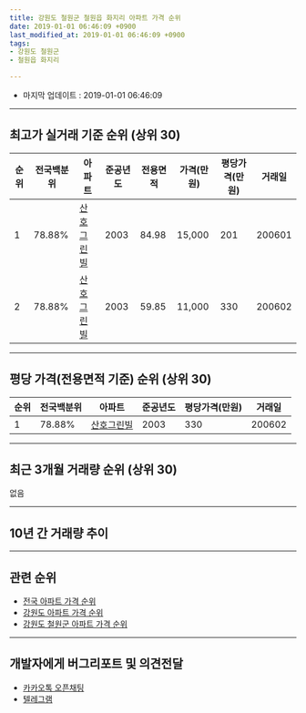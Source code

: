 ```yaml
---
title: 강원도 철원군 철원읍 화지리 아파트 가격 순위
date: 2019-01-01 06:46:09 +0900
last_modified_at: 2019-01-01 06:46:09 +0900
tags:
- 강원도 철원군
- 철원읍 화지리

---
```


* 마지막 업데이트 : 2019-01-01 06:46:09

---

## 최고가 실거래 기준 순위 (상위 30)


|순위|전국백분위|아파트|준공년도|전용면적|가격(만원)|평당가격(만원)|거래일|
|---|---|---|---|---|---|---|---|
|1|78.88%|[산호그린빌](https://search.naver.com/search.naver?query=%EA%B0%95%EC%9B%90%EB%8F%84+%EC%B2%A0%EC%9B%90%EA%B5%B0+%EC%B2%A0%EC%9B%90%EC%9D%8D+%ED%99%94%EC%A7%80%EB%A6%AC+%EC%82%B0%ED%98%B8%EA%B7%B8%EB%A6%B0%EB%B9%8C)|2003|84.98|15,000|201|200601|
|2|78.88%|[산호그린빌](https://search.naver.com/search.naver?query=%EA%B0%95%EC%9B%90%EB%8F%84+%EC%B2%A0%EC%9B%90%EA%B5%B0+%EC%B2%A0%EC%9B%90%EC%9D%8D+%ED%99%94%EC%A7%80%EB%A6%AC+%EC%82%B0%ED%98%B8%EA%B7%B8%EB%A6%B0%EB%B9%8C)|2003|59.85|11,000|330|200602|


---

## 평당 가격(전용면적 기준) 순위 (상위 30)


|순위|전국백분위|아파트|준공년도|평당가격(만원)|거래일|
|---|---|---|---|---|---|
|1|78.88%|[산호그린빌](https://search.naver.com/search.naver?query=%EA%B0%95%EC%9B%90%EB%8F%84+%EC%B2%A0%EC%9B%90%EA%B5%B0+%EC%B2%A0%EC%9B%90%EC%9D%8D+%ED%99%94%EC%A7%80%EB%A6%AC+%EC%82%B0%ED%98%B8%EA%B7%B8%EB%A6%B0%EB%B9%8C)|2003|330|200602|


---

## 최근 3개월 거래량 순위 (상위 30)

없음

---

## 10년 간 거래량 추이


<div style="width:100%;">
    <canvas id="deal_progress" height="250"></canvas>
</div>

<script>
new Chart(document.getElementById("deal_progress"), {
    type: 'line',
    data: {
        labels: ['200901','200902','200903','200904','200905','200906','200907','200908','200909','200910','200911','200912','201001','201002','201003','201004','201005','201006','201007','201008','201009','201010','201011','201012','201101','201102','201103','201104','201105','201106','201107','201108','201109','201110','201111','201112','201201','201202','201203','201204','201205','201206','201207','201208','201209','201210','201211','201212','201301','201302','201303','201304','201305','201306','201307','201308','201309','201310','201311','201312','201401','201402','201403','201404','201405','201406','201407','201408','201409','201410','201411','201412','201501','201502','201503','201504','201505','201506','201507','201508','201509','201510','201511','201512','201601','201602','201603','201604','201605','201606','201607','201608','201609','201610','201611','201612','201701','201702','201703','201704','201705','201706','201707','201708','201709','201710','201711','201712','201801','201802','201803','201804','201805','201806','201807','201808','201809','201810','201811','201812','201901'],
        datasets: [{
            label: '실거래 수',
            pointRadius: 1,
            data: [0, 2, 1, 3, 4, 1, 1, 2, 1, 3, 2, 0, 3, 11, 2, 1, 1, 2, 1, 2, 2, 1, 0, 1, 2, 2, 4, 1, 0, 1, 1, 0, 3, 4, 0, 0, 1, 3, 2, 0, 0, 2, 2, 2, 2, 2, 2, 1, 2, 1, 3, 2, 0, 0, 1, 0, 2, 1, 3, 0, 1, 0, 1, 0, 0, 4, 3, 0, 1, 3, 0, 0, 1, 1, 2, 1, 0, 0, 0, 0, 0, 1, 1, 0, 0, 1, 0, 1, 0, 0, 0, 0, 1, 1, 0, 0, 2, 1, 0, 0, 2, 0, 0, 2, 2, 2, 2, 2, 3, 2, 2, 1, 0, 0, 0, 1, 0, 2, 0, 0, 0],
            borderColor: "rgba(255, 201, 14, 1)",
            backgroundColor: "rgba(255, 201, 14, 0.5)",
            fill: true,
        }]
    },
    options: {
        responsive: true,
        title: {
            display: true,
            text: '10년간 거래량 추이'
        },
        tooltips: {
            mode: 'index',
            intersect: false,
        },
        hover: {
            mode: 'nearest',
            intersect: true
        },
        scales: {
            xAxes: [{
                display: true,
                scaleLabel: {
                    display: true,
                    labelString: '년/월'
                }
            }],
            yAxes: [{
                display: true,
                ticks: {
                    suggestedMin: 0,
                },
                scaleLabel: {
                    display: true,
                    labelString: '실거래 수'
                }
            }]
        }
    }
});

</script>


---

## 관련 순위

- [전국 아파트 가격 순위](https://inasie.github.io/apt-ranking/전국)
- [강원도 아파트 가격 순위](https://inasie.github.io/apt-ranking/강원도)
- [강원도 철원군 아파트 가격 순위](https://inasie.github.io/apt-ranking/강원도-철원군)


---

## 개발자에게 버그리포트 및 의견전달

- [카카오톡 오픈채팅](https://open.kakao.com/o/gLJUAP4)
- [텔레그램](https://t.me/inasie)

